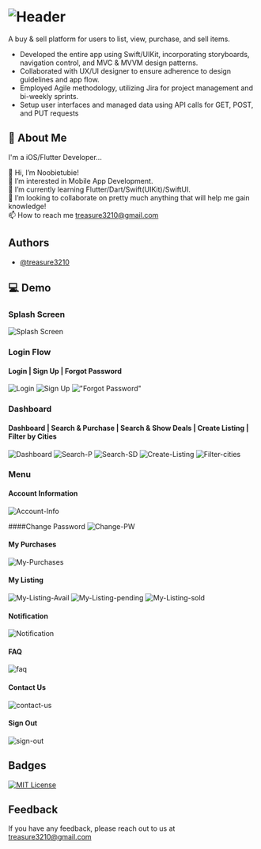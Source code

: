 # ![Header](./Logo.png)

A buy & sell platform for users to list, view, purchase, and sell items. 

- Developed the entire app using Swift/UIKit, incorporating storyboards, navigation control, and MVC & MVVM design patterns.
- Collaborated with UX/UI designer to ensure adherence to design guidelines and app flow.
- Employed Agile methodology, utilizing Jira for project management and bi-weekly sprints.
- Setup user interfaces and managed data using API calls for GET, POST, and PUT requests


## 🚀 About Me
I'm a iOS/Flutter Developer...

👋 Hi, I’m Noobietubie!  
👀 I’m interested in Mobile App Development.  
🌱 I’m currently learning Flutter/Dart/Swift(UIKit)/SwiftUI.  
💞️ I’m looking to collaborate on pretty much anything that will help me gain knowledge!  
📫 How to reach me treasure3210@gmail.com
## Authors

- [@treasure3210](https://www.github.com/treasure3210)



## 💻 Demo
### Splash Screen 
![Splash Screen](./Media/Splash-Screen.gif)

### Login Flow
#### Login | Sign Up | Forgot Password
![Login](./Media/Login.gif "Login") ![Sign Up](./Media/Sign-Up.gif "Sign Up") !["Forgot Password"](./Media/Forgot-Password.gif "Forgot Password")

### Dashboard
#### Dashboard | Search & Purchase | Search & Show Deals | Create Listing | Filter by Cities
![Dashboard](./Media/login-dashboard.gif) ![Search-P](./Media/search-purchase.gif) ![Search-SD](./Media/search-deals.gif) ![Create-Listing](./Media/create-listing.gif) ![Filter-cities](./Media/filter-by-cities.gif)

### Menu
#### Account Information
![Account-Info](./Media/change-information.gif)

####Change Password
![Change-PW](./Media/change-password.gif) 

#### My Purchases
![My-Purchases](./Media/my-purchases-sellerinfo.gif)

#### My Listing
![My-Listing-Avail](./Media/my-listing-available.gif) ![My-Listing-pending](./Media/my-listing-pending.gif) ![My-Listing-sold](./Media/my-listing-sold.gif)

#### Notification
![Notification](./Media/notification.gif)

#### FAQ
![faq](./Media/faq.gif)

#### Contact Us
![contact-us](./Media/contact-us.gif)

#### Sign Out
![sign-out](./Media/sign-out.gif)

## Badges
[![MIT License](https://img.shields.io/badge/License-MIT-green.svg)](https://choosealicense.com/licenses/mit/)

## Feedback
If you have any feedback, please reach out to us at treasure3210@gmail.com

